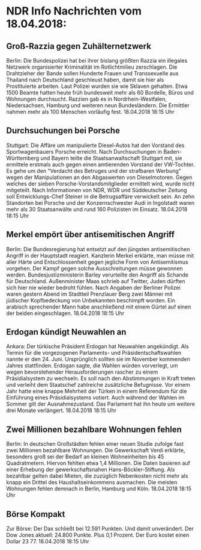 # NDR Info Nachrichten vom 18.04.2018:


## Groß-Razzia gegen Zuhälternetzwerk
Berlin: Die Bundespolizei hat bei ihrer bislang größten Razzia ein illegales Netzwerk organisierter Kriminalität im Rotlichtmilieu zerschlagen. Die Drahtzieher der Bande sollen Hunderte Frauen und Transsexuelle aus Thailand nach Deutschland geschleust haben, damit sie hier als Prostituierte arbeiten. Laut Polizei wurden sie wie Sklaven gehalten. Etwa 1500 Beamte hatten heute früh bundesweit mehr als 60 Bordelle, Büros und Wohnungen durchsucht. Razzien gab es in Nordrhein-Westfalen, Niedersachsen, Hamburg und weiteren neun Bundesländern. Die Ermittler nahmen mehr als 100 Menschen vorläufig fest. 18.04.2018 18:15 Uhr 

## Durchsuchungen bei Porsche
Stuttgart: Die Affäre um manipulierte Diesel-Autos hat den Vorstand des Sportwagenbauers Porsche erreicht. Nach Durchsuchungen in Baden-Württemberg und Bayern teilte die Staatsanwaltschaft Stuttgart mit, sie ermittele erstmals auch gegen einen amtierenden Vorstand der VW-Tochter. Es gehe um den "Verdacht des Betruges und der strafbaren Werbung" wegen der Manipulationen an den Abgaswerten von Dieselmotoren. Gegen welches der sieben Porsche-Vorstandsmitglieder ermittelt wird, wurde nicht mitgeteilt. Nach Informationen von NDR, WDR und Süddeutscher Zeitung soll Entwicklungs-Chef Steiner in die Betrugsaffäre verwickelt sein. An zehn Standorten bei Porsche und der Konzernschwester Audi in Ingolstadt waren mehr als 30 Staatsanwälte und rund 160 Polizisten im Einsatz. 18.04.2018 18:15 Uhr 

## Merkel empört über antisemitischen Angriff
Berlin: Die Bundesregierung hat entsetzt auf den jüngsten antisemitischen Angriff in der Hauptstadt reagiert. Kanzlerin Merkel erklärte, man müsse mit aller Härte und Entschlossenheit gegen jegliche Form von Antisemitismus vorgehen. Der Kampf gegen solche
Ausschreitungen müsse gewonnen werden. Bundesjustizministerin Barley verurteilte den Angriff als Schande für Deutschland. Außenminister Maas schrieb auf Twitter, Juden dürften sich hier nie wieder bedroht fühlen. Nach Angaben der Berliner Polizei waren gestern Abend im Stadtteil Prenzlauer Berg zwei Männer mit jüdischer Kopfbedeckung von Unbekannten beschimpft worden. Ein arabisch sprechender Mann habe anschließend mit einem Gürtel auf einen der beiden eingeschlagen. 18.04.2018 18:15 Uhr 

## Erdogan kündigt Neuwahlen an
Ankara: Der türkische Präsident Erdogan hat Neuwahlen angekündigt. Als Termin für die vorgezogenen Parlaments- und Präsidentschaftswahlen nannte er den 24. Juni. Ursprünglich sollten sie im November kommenden Jahres stattfinden. Erdogan sagte, die Wahlen würden vorverlegt, um wegen bevorstehender Herausforderungen rascher zu einem Präsidialsystem zu wechseln. Es soll nach den Abstimmungen in Kraft treten und verleiht dem Staatschef zahlreiche zusätzliche Befugnisse. Vor einem Jahr hatte eine knappe Mehrheit der Türken in einem Referendum für die Einführung eines Präsidialsystems votiert. Auch während der Wahlen im Sommer gilt der Ausnahmezustand. Das Parlament hat ihn heute um weitere drei Monate verlängert. 18.04.2018 18:15 Uhr 

## Zwei Millionen bezahlbare Wohnungen fehlen
Berlin: In deutschen Großstädten fehlen einer neuen Studie zufolge fast zwei Millionen bezahlbare Wohnungen. Die Gewerkschaft Verdi erklärte, besonders groß sei der Bedarf an kleinen Wohneinheiten bis 45 Quadratmetern. Hiervon fehlten etwa 1,4 Millionen. Die Daten basieren auf einer Erhebung der gewerkschaftsnahen Hans-Böckler-Stiftung. Als bezahlbar gelten dabei Mieten, die zuzüglich Nebenkosten nicht mehr als knapp ein Drittel des Haushaltseinkommens ausmachen. Die meisten Wohnungen fehlen demnach in Berlin, Hamburg und Köln. 18.04.2018 18:15 Uhr 

## Börse Kompakt
Zur Börse: Der Dax schließt bei 12.591 Punkten. Und damit unverändert. Der Dow Jones aktuell: 24.800 Punkte. Plus 0,1 Prozent. Der Euro kostet einen Dollar 23 77. 18.04.2018 18:15 Uhr 

